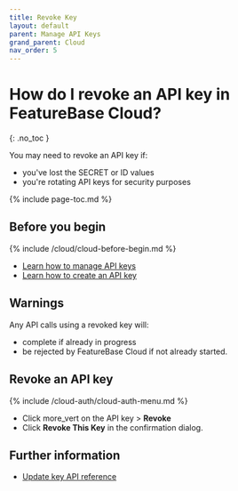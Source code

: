 ```yaml
---
title: Revoke Key
layout: default
parent: Manage API Keys
grand_parent: Cloud
nav_order: 5
---
```


# How do I revoke an API key in FeatureBase Cloud?
{: .no_toc }

You may need to revoke an API key if:
* you've lost the SECRET or ID values
* you're rotating API keys for security purposes

{% include page-toc.md %}

## Before you begin

{% include /cloud/cloud-before-begin.md %}
* [Learn how to manage API keys](/docs/cloud/cloud-authentication/cloud-auth-manage)
* [Learn how to create an API key](/docs/cloud/cloud-authentication/cloud-auth-create-key/)

## Warnings

Any API calls using a revoked key will:
* complete if already in progress
* be rejected by FeatureBase Cloud if not already started.

## Revoke an API key

{% include /cloud-auth/cloud-auth-menu.md %}
* Click <span class="material-icons md-18">more_vert</span> on the API key > **Revoke**
* Click **Revoke This Key** in the confirmation dialog.

## Further information

* [Update key API reference](https://api-docs-featurebase-cloud.redoc.ly/latest#operation/putUserKey)
